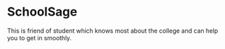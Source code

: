 # SchoolSage
This is friend of student which knows most about the college and can help you to get in smoothly. 
